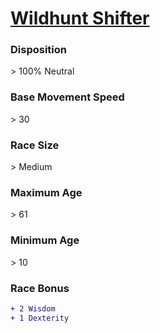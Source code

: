 <script>const page = "raceTypes"</script>
# **[Wildhunt Shifter](https://www.dndbeyond.com/races/shifter#Wildhunt)**
### **Disposition**
\> 100% Neutral
### **Base Movement Speed**
\> 30
### **Race Size**
\> Medium
### **Maximum Age**
\> 61
### **Minimum Age**
\> 10
### **Race Bonus**
```diff
+ 2 Wisdom
+ 1 Dexterity
```

